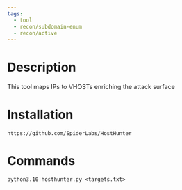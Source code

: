 ```yaml
---
tags:
  - tool
  - recon/subdomain-enum
  - recon/active
---
```

# Description
This tool maps IPs to VHOSTs enriching the attack surface

# Installation
```
https://github.com/SpiderLabs/HostHunter
```

# Commands
```
python3.10 hosthunter.py <targets.txt>
```
